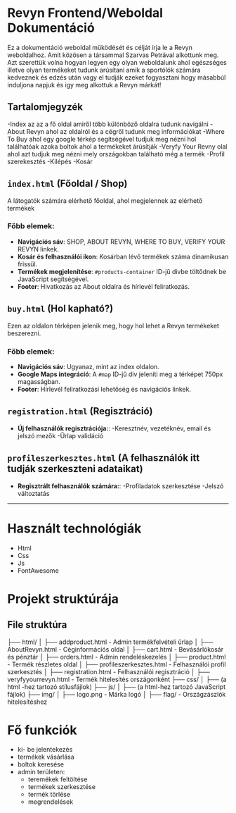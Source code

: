# Revyn Frontend/Weboldal Dokumentáció
Ez a dokumentáció weboldal működését és célját írja le a Revyn weboldalhoz.
Amit közösen a társammal Szarvas Petrával alkottunk meg. Azt szerettük volna hogyan legyen egy olyan weboldalunk ahol egészséges illetve olyan termékeket tudunk arúsítani amik a sportólók számára kedveznek és edzés után vagy el tudják ezeket fogyasztani hogy másabbúl induljona  napjuk és igy meg alkottuk a Revyn márkát!

## Tartalomjegyzék
-Index az az a fő oldal amiről több különböző oldalra tudunk navigálni
    -About Revyn ahol az oldalról és a cégről tudunk meg információkat
    -Where To Buy ahol egy google térkép segítségével tudjuk meg nézni hol találhatóak azoka  boltok ahol a termékeket árúsítják
    -Veryfy Your Revny olal ahol azt tudjuk meg nézni mely országokban található még a termék 
    -Profil szerekesztés
    -Kilépés 
    -Kosár

## `index.html` (Főoldal / Shop)

A látogatók számára elérhető főoldal, ahol megjelennek az elérhető termékek
### Főbb elemek:
- **Navigációs sáv**: SHOP, ABOUT REVYN, WHERE TO BUY, VERIFY YOUR REVYN linkek.
- **Kosár és felhasználói ikon**: Kosárban lévő termékek száma dinamikusan frissül.
- **Termékek megjelenítése**: `#products-container` ID-jű divbe töltődnek be JavaScript segítségével.
- **Footer**: Hivatkozás az About oldalra és hírlevél feliratkozás.


## `buy.html` (Hol kapható?)

Ezen az oldalon térképen jelenik meg, hogy hol lehet a Revyn termékeket beszerezni.

### Főbb elemek:
- **Navigációs sáv**: Ugyanaz, mint az index oldalon.
- **Google Maps integráció**: A `#map` ID-jű div jeleníti meg a térképet 750px magasságban.
- **Footer**: Hírlevél feliratkozási lehetőség és navigációs linkek.

## `registration.html` (Regisztráció)
- **Új felhasználók regisztrációja:**:
    -Keresztnév, vezetéknév, email és jelszó mezők
    -Űrlap validáció


## `profileszerkesztes.html` (A felhasználók itt tudják szerkeszteni adataikat)
- **Regisztrált felhasználók számára:**:
    -Profiladatok szerkesztése
    -Jelszó változtatás


---
# Használt technológiák
- Html
- Css
- Js
- FontAwesome


# Projekt struktúrája
## File struktúra
├── html/
│   ├── addproduct.html          - Admin termékfelvételi űrlap
│   ├── AboutRevyn.html          - Céginformációs oldal
│   ├── cart.html                - Bevásárlókosár és pénztár
│   ├── orders.html              - Admin rendeléskezelés
│   ├── product.html             - Termék részletes oldal
│   ├── profileszerkesztes.html  - Felhasználói profil szerkesztés
│   ├── registration.html        - Felhasználói regisztráció
│   ├── veryfyyourrevyn.html     - Termék hitelesítés országonként
├── css/
│   ├── (a html -hez tartozó  stílusfájlok)
├── js/
│   ├── (a html-hez tartozó JavaScript fájlok)
├── img/
│   ├── logo.png                 - Márka logó
│   ├── flag/                    - Országzászlók hitelesítéshez

# Fő funkciók
- ki- be jelentekezés
- termékek vásárlása
- boltok keresése
- admin területen:
    - teremékek feltöltése
    - termékek szerkesztése
    - termék törlése
    - megrendelések    

